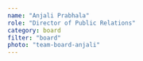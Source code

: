 ```yaml
---
name: "Anjali Prabhala"
role: "Director of Public Relations"
category: board
filter: "board"
photo: "team-board-anjali"
---
```


